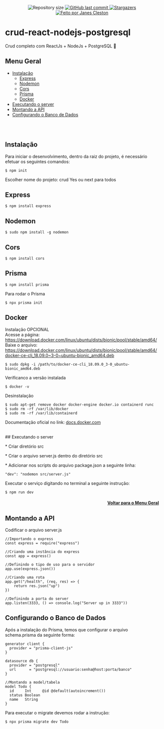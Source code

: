 <p align="center">
  <img alt="Repository size" src="https://img.shields.io/github/repo-size/jcleston/modulo1">  
  <a href="https://github.com/jcleston/modulo1/commits/master">
    <img alt="GitHub last commit" src="https://img.shields.io/github/last-commit/jcleston/modulo1">
  </a>
   <a href="https://github.com/jcleston/modulo1/stargazers">
    <img alt="Stargazers" src="https://img.shields.io/github/stars/jcleston/modulo1?style=social">
  </a>
  <a href="https://www.linkedin.com/in/janescleston/">
    <img alt="Feito por Janes Cleston" src="https://img.shields.io/badge/feito%20por-Janes%20Cleston-%237519C1">
  </a>
</p>

# crud-react-nodejs-postgresql
Crud completo com ReactJs + NodeJs + PostgreSQL 🚀

## Menu Geral
<!--ts-->
  * [Instalação](#instalação)
    * [Express](#express)
    * [Nodemon](#nodemon)
    * [Cors](#cors)
    * [Prisma](#prisma)
    * [Docker](#docker)
  * [Executando o server](#executando-o-server)
  * [Montando a API](#montando-a-api)
  * [Configurando o Banco de Dados](#configurando-o-banco-de-dados)

  
<!--te-->
<br /><br />

## Instalação
Para iniciar o desenvolvimento, dentro da raiz do projeto, é necessário efetuar os seguintes comandos:
```shell
$ npm init
```
Escolher nome do projeto: crud
Yes ou next para todos


## Express
```shell
$ npm install express
```

## Nodemon
```shell
$ sudo npm install -g nodemon
```

## Cors
```shell
$ npm install cors
```

## Prisma
```shell
$ npm install prisma
```
Para rodar o Prisma
```shell
$ npx prisma init
```

## Docker
Instalação OPCIONAL<br />
Acesse a página: https://download.docker.com/linux/ubuntu/dists/bionic/pool/stable/amd64/ <br />
Baixe o arquivo: https://download.docker.com/linux/ubuntu/dists/bionic/pool/stable/amd64/docker-ce-cli_18.09.0~3-0~ubuntu-bionic_amd64.deb
```shell
$ sudo dpkg -i /path/to/docker-ce-cli_18.09.0_3-0_ubuntu-bionic_amd64.deb 
```

Verificanco a versão instalada
```shell
$ docker -v
```

Desinstalação
```shell
$ sudo apt-get remove docker docker-engine docker.io containerd runc
$ sudo rm -rf /var/lib/docker
$ sudo rm -rf /var/lib/containerd
```
Documentação oficial no link: <a href="https://docs.docker.com/engine/install/ubuntu/">docs.docker.com</a>

<br />
## Executando o server

<p>* Criar diretório src</p>
<p>* Criar o arquivo server.js dentro do diretório src</p>
<p>* Adicionar nos scripts do arquivo package.json a seguinte linha:</p>

```shell
"dev": "nodemon src/server.js"
```
<p>Executar o serviço digitando no terminal a seguinte instrução:</p>

```shell
$ npm run dev
```
<h4 align="right">

[Voltar para o Menu Geral](#menu-geral)
</h4>

## Montando a API

Codificar o arquivo server.js
```shell
//Importando o express
const express = require("express")

//Criando uma instância do express
const app = express()

//Definindo o tipo de uso para o servidor
app.use(express.json())

//Criando uma rota
app.get("/health", (req, res) => {
    return res.json("up")
})

//Definindo a porta do server
app.listen(3333, () => console.log("Server up in 3333"))
```

## Configurando o Banco de Dados
Após a instalação do Prisma, temos que configurar o arquivo schema.prisma da seguinte forma:

```shell
generator client {
  provider = "prisma-client-js"
}

datasource db {
  provider = "postgresql"
  url      = "postgresql://usuario:senha@host:porta/banco"
}

//Montando a model/tabela
model Todo {
  id     Int     @id @default(autoincrement())
  status Boolean
  name   String
}
```

Para executar o migrate devemos rodar a instrução:
```shell
$ npx prisma migrate dev Todo
```


